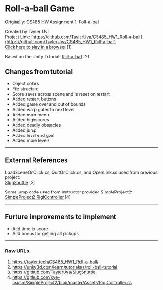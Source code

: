 # Roll-a-ball Game

Originally: CS485 HW Assignment 1: Roll-a-ball

Created by Tayler Uva  
Project Link: [https://github.com/TaylerUva/CS485_HW1_Roll-a-ball](https://github.com/TaylerUva/CS485_HW1_Roll-a-ball)  
[Click here to play in a browser](https://tayler.tech/CS485_HW1_Roll-a-ball/) [1]

Based on the Unity Tutorial: [Roll-a-ball](https://unity3d.com/learn/tutorials/s/roll-ball-tutorial) [2]

## Changes from tutorial

- Object colors
- File structure
- Score saves across scene and is reset on restart
- Added restart buttons
- Added game over and out of bounds
- Added warp gates to next level
- Added main menu
- Added highscores
- Added deadly obstacles
- Added jump
- Added level end goal
- Added more levels

---

## External References

LoadSceneOnClick.cs, QuitOnClick.cs, and OpenLink.cs used from previous project:  
[SlugShuttle](https://github.com/TaylerUva/SlugShuttle) [3]

Some jump code used from instructor provided SimpleProject2:  
[SimpleProject2 RigiController](https://github.com/xye-csusm/SimpleProject2/blob/master/Assets/RigiController.cs) [4]

---

## Furture improvements to implement

- Add time to score
- Add bonus for getting all pickups

---

### Raw URLs

1. https://tayler.tech/CS485_HW1_Roll-a-ball/
2. https://unity3d.com/learn/tutorials/s/roll-ball-tutorial
3. https://github.com/TaylerUva/SlugShuttle
4. https://github.com/xye-csusm/SimpleProject2/blob/master/Assets/RigiController.cs
